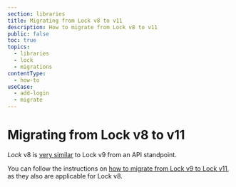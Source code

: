 ```yaml
---
section: libraries
title: Migrating from Lock v8 to v11
description: How to migrate from Lock v8 to v11
public: false
toc: true
topics:
  - libraries
  - lock
  - migrations
contentType:
  - how-to
useCase:
  - add-login
  - migrate
---
```

# Migrating from Lock v8 to v11

<dfn data-key="lock">Lock</dfn> v8 is [very similar](/libraries/lock/v9/migration-guide) to Lock v9 from an API standpoint.

You can follow the instructions on [how to migrate from Lock v9 to Lock v11](/libraries/lock/v11/migration-v9-v11), as they also are applicable for Lock v8.

